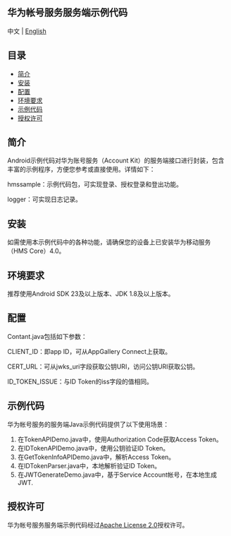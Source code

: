 ﻿## **华为帐号服务服务端示例代码**

中文 | [English](README.md)

## **目录**

 * [简介](#简介)
 * [安装](#安装)
 * [配置](#配置)
 * [环境要求](#环境要求)
 * [示例代码](#示例代码)
 * [授权许可](#授权许可)


## **简介**
Android示例代码对华为账号服务（Account Kit）的服务端接口进行封装，包含丰富的示例程序，方便您参考或直接使用。详情如下：

hmssample：示例代码包，可实现登录、授权登录和登出功能。

logger：可实现日志记录。    

## **安装**
如需使用本示例代码中的各种功能，请确保您的设备上已安装华为移动服务（HMS Core）4.0。
## **环境要求**
推荐使用Android SDK 23及以上版本、JDK 1.8及以上版本。
## **配置**
Contant.java包括如下参数：

CLIENT_ID：即app ID，可从AppGallery Connect上获取。

CERT_URL：可从jwks_uri字段获取公钥URI，访问公钥URI获取公钥。

ID_TOKEN_ISSUE：与ID Token的iss字段的值相同。	

## **示例代码**
华为帐号服务的服务端Java示例代码提供了以下使用场景：

1. 在TokenAPIDemo.java中，使用Authorization Code获取Access Token。
2. 在IDTokenAPIDemo.java中，使用公钥验证ID Token。
3. 在GetTokenInfoAPIDemo.java中，解析Access Token。
4. 在IDTokenParser.java中，本地解析验证ID Token。
5. 在JWTGenerateDemo.java中，基于Service Account帐号，在本地生成JWT.

##  **授权许可**
华为帐号服务服务端示例代码经过[Apache License 2.0](http://www.apache.org/licenses/LICENSE-2.0)授权许可。
